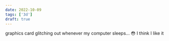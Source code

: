 ```yaml
---
date: 2022-10-09
tags: ['3d']
draft: true
---
```

graphics card glitching out whenever my computer sleeps... 😳 I think I like it